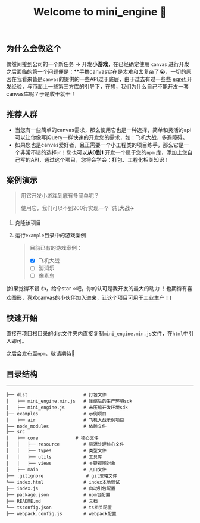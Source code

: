 
<br>

<h1 align="center">Welcome to mini_engine 👋</h1>

<br>

## 为什么会做这个

偶然间接到公司的一个新任务 => 开发**小游戏**，在已经确定使用 `canvas` 进行开发之后面临的第一个问题便是：**手撸canvas实在是太难和太复杂了😭，一切的原因在我看来皆是`canvas`的提供的一些API过于底层，由于过去有过一些些 [egret ]()开发经验，与市面上一些第三方库的引导下，在想，我们为什么自己不能开发一套canvas库呢？于是收干就干！

## 推荐人群

- 当您有一些简单的canvas需求，那么使用它也是一种选择，简单和灵活的api可以让你像写jQuery一样快速的开发您的需求，如：飞机大战、多避障碍。
- 如果您也是canvas爱好者，且正需要一个小工程类的项目练手，那么它是一个非常不错的选择✅！您也可以**从0到1** 开发一个属于您的`npm` 库，添加上您自己写的API，通过这个项目，您将会学会：打包、工程化相关知识！

## 案例演示

> 用它开发小游戏到底有多简单呢？
>
> 使用它，我们可以不到200行实现一个飞机大战✈️

1. 克隆该项目

2. 运行`example`目录中的游戏案例

   > 目前已有的游戏案例：
   >
   > - [x] 飞机大战
   > - [ ] 消消乐
   > - [ ] 像素鸟


(如果觉得不错 👍，给个star ⭐吧，你的认可是我开发的最大的动力 ！也期待有喜欢图形，喜欢canvas的小伙伴加入进来，让这个项目可用于工业生产！)

## 快速开始

直接在项目根目录的dist文件夹内直接复制`mini_engine.min.js`文件，在`html`中引入即可。

之后会发布至`npm`，敬请期待🤩

## 目录结构

---

````
├── dist                     # 打包文件
│   ├── mini_engine.min.js   # 压缩后的生产环境sdk
│   ├── mini_engine.js       # 未压缩开发环境sdk
├── examples                 # 示例项目
│   ├── air                  # 飞机大战示例项目
├── node_modules             # 依赖文件 
├── src
│   ├── core              # 核心文件 
│   │   ├── resource         # 资源处理核心文件
│   │   ├── types            # 类型文件
│   │   ├── utils            # 工具库
│   │   ├── views            # 关键视图对象
│   ├── main                 # 入口文件
├── .gitignore                # git忽略文件
└── index.html               # index本地调试
├── index.js                 # 自动引包配置
├── package.json             # npm包配置
├── README.md                # 文档
└── tsconfig.json            # ts相关配置
├── webpack.config.js        # webpack配置
````
